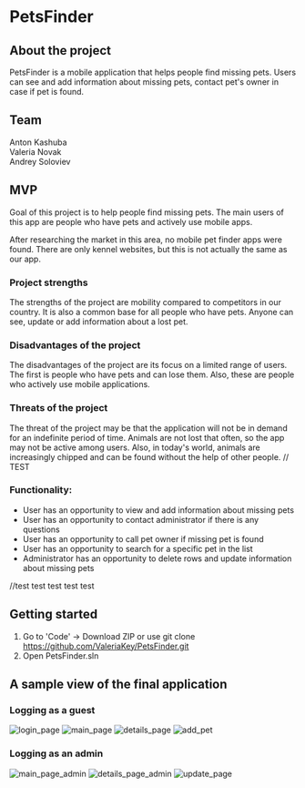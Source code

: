 # PetsFinder

## About the project
PetsFinder is a mobile application that helps people find missing pets. Users can see and add information about missing pets, contact pet's owner in case if pet is found.

## Team
Anton Kashuba <br>
Valeria Novak <br>
Andrey Soloviev 

## MVP
Goal of this project is to help people find missing pets. The main users of this app are people who have pets and actively use mobile apps.

After researching the market in this area, no mobile pet finder apps were found. There are only kennel websites, but this is not actually the same as our app.

### Project strengths
The strengths of the project are mobility compared to competitors in our country. It is also a common base for all people who have pets. Anyone can see, update or add information about a lost pet.

### Disadvantages of the project
The disadvantages of the project are its focus on a limited range of users. The first is people who have pets and can lose them. Also, these are people who actively use mobile applications.

### Threats of the project
The threat of the project may be that the application will not be in demand for an indefinite period of time. Animals are not lost that often, so the app may not be active among users. Also, in today&#39;s world, animals are increasingly chipped and can be found without the help of other people.
// TEST
### Functionality:

- User has an opportunity to view and add information about missing pets
- User has an opportunity to contact administrator if there is any questions
- User has an opportunity to call pet owner if missing pet is found
- User has an opportunity to search for a specific pet in the list
- Administrator has an opportunity to delete rows and update information about missing pets

//test test test test test

## Getting started
1. Go to 'Code' -> Download ZIP or use git clone https://github.com/ValeriaKey/PetsFinder.git
2. Open PetsFinder.sln

## A sample view of the final application

### Logging as a guest
![login_page](https://user-images.githubusercontent.com/76990876/168574885-c8f0fee2-ad64-49b0-8257-b1e91f8dab20.png)
![main_page](https://user-images.githubusercontent.com/76990876/168575079-856ac144-32d4-480c-b676-49d5a71d0498.png)
![details_page](https://user-images.githubusercontent.com/76990876/168575118-fcd300ac-bdd9-4f7c-a1f1-016c51558950.png)
![add_pet](https://user-images.githubusercontent.com/76990876/168575155-f658d16f-f6ab-4751-ac74-1fd0c4b80783.png)

### Logging as an admin
![main_page_admin](https://user-images.githubusercontent.com/76990876/168575194-2812e76e-9ca0-41df-b9ea-ba9036eb87a5.png)
![details_page_admin](https://user-images.githubusercontent.com/76990876/168575219-9ad9d675-cfa9-4029-adf4-808b98f9ddd1.png)
![update_page](https://user-images.githubusercontent.com/76990876/168575239-f1d77f9c-153f-4e34-a6f1-713d84b440aa.png)